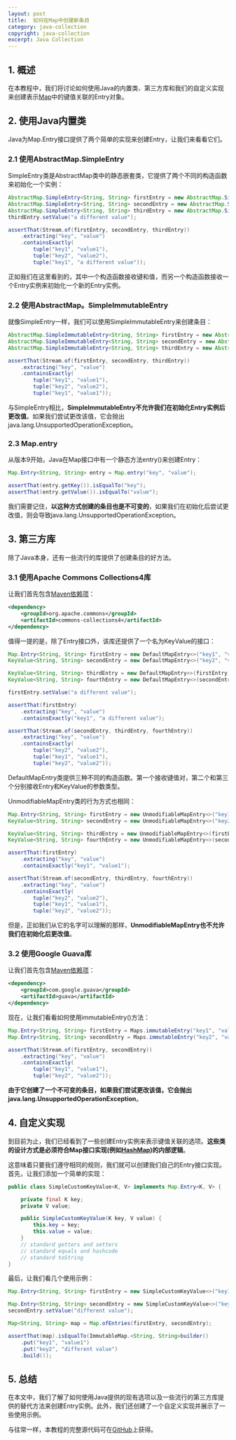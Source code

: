 ```yaml
---
layout: post
title:  如何在Map中创建新条目
category: java-collection
copyright: java-collection
excerpt: Java Collection
---
```


## 1. 概述

在本教程中，我们将讨论如何使用Java的内置类、第三方库和我们的自定义实现来创建表示[Map](https://www.baeldung.com/java-map-entry)中的键值关联的Entry对象。

## 2. 使用Java内置类

Java为Map.Entry接口提供了两个简单的实现来创建Entry，让我们来看看它们。

### 2.1 使用AbstractMap.SimpleEntry

SimpleEntry类是AbstractMap类中的静态嵌套类，它提供了两个不同的构造函数来初始化一个实例：

```java
AbstractMap.SimpleEntry<String, String> firstEntry = new AbstractMap.SimpleEntry<>("key1", "value1");
AbstractMap.SimpleEntry<String, String> secondEntry = new AbstractMap.SimpleEntry<>("key2", "value2");
AbstractMap.SimpleEntry<String, String> thirdEntry = new AbstractMap.SimpleEntry<>(firstEntry);
thirdEntry.setValue("a different value");

assertThat(Stream.of(firstEntry, secondEntry, thirdEntry))
    .extracting("key", "value")
    .containsExactly(
        tuple("key1", "value1"),
        tuple("key2", "value2"),
        tuple("key1", "a different value"));
```

正如我们在这里看到的，其中一个构造函数接收键和值，而另一个构造函数接收一个Entry实例来初始化一个新的Entry实例。

### 2.2 使用AbstractMap。SimpleImmutableEntry

就像SimpleEntry一样，我们可以使用SimpleImmutableEntry来创建条目：

```java
AbstractMap.SimpleImmutableEntry<String, String> firstEntry = new AbstractMap.SimpleImmutableEntry<>("key1", "value1");
AbstractMap.SimpleImmutableEntry<String, String> secondEntry = new AbstractMap.SimpleImmutableEntry<>("key2", "value2");
AbstractMap.SimpleImmutableEntry<String, String> thirdEntry = new AbstractMap.SimpleImmutableEntry<>(firstEntry);

assertThat(Stream.of(firstEntry, secondEntry, thirdEntry))
    .extracting("key", "value")
    .containsExactly(
        tuple("key1", "value1"),
        tuple("key2", "value2"),
        tuple("key1", "value1"));
```

与SimpleEntry相比，**SimpleImmutableEntry不允许我们在初始化Entry实例后更改值**。如果我们尝试更改该值，它会抛出java.lang.UnsupportedOperationException。

### 2.3 Map.entry

从版本9开始，Java在Map接口中有一个静态方法entry()来创建Entry：

```java
Map.Entry<String, String> entry = Map.entry("key", "value");

assertThat(entry.getKey()).isEqualTo("key");
assertThat(entry.getValue()).isEqualTo("value");
```

我们需要记住，**以这种方式创建的条目也是不可变的**，如果我们在初始化后尝试更改值，则会导致java.lang.UnsupportedOperationException。

## 3. 第三方库

除了Java本身，还有一些流行的库提供了创建条目的好方法。

### 3.1 使用Apache Commons Collections4库

让我们首先包含[Maven依赖项](https://mvnrepository.com/artifact/org.apache.commons/commons-collections4/4.4)：

```xml
<dependency>
    <groupId>org.apache.commons</groupId>
    <artifactId>commons-collections4</artifactId>
</dependency>
```

值得一提的是，除了Entry接口外，该库还提供了一个名为KeyValue的接口：

```java
Map.Entry<String, String> firstEntry = new DefaultMapEntry<>("key1", "value1");
KeyValue<String, String> secondEntry = new DefaultMapEntry<>("key2", "value2");

KeyValue<String, String> thirdEntry = new DefaultMapEntry<>(firstEntry);
KeyValue<String, String> fourthEntry = new DefaultMapEntry<>(secondEntry);

firstEntry.setValue("a different value");

assertThat(firstEntry)
    .extracting("key", "value")
    .containsExactly("key1", "a different value");

assertThat(Stream.of(secondEntry, thirdEntry, fourthEntry))
    .extracting("key", "value")
    .containsExactly(
        tuple("key2", "value2"),
        tuple("key1", "value1"),
        tuple("key2", "value2"));
```

DefaultMapEntry类提供三种不同的构造函数。第一个接收键值对，第二个和第三个分别接收Entry和KeyValue的参数类型。

UnmodifiableMapEntry类的行为方式也相同：

```java
Map.Entry<String, String> firstEntry = new UnmodifiableMapEntry<>("key1", "value1");
KeyValue<String, String> secondEntry = new UnmodifiableMapEntry<>("key2", "value2");

KeyValue<String, String> thirdEntry = new UnmodifiableMapEntry<>(firstEntry);
KeyValue<String, String> fourthEntry = new UnmodifiableMapEntry<>(secondEntry);

assertThat(firstEntry)
    .extracting("key", "value")
    .containsExactly("key1", "value1");

assertThat(Stream.of(secondEntry, thirdEntry, fourthEntry))
    .extracting("key", "value")
    .containsExactly(
        tuple("key2", "value2"),
        tuple("key1", "value1"),
        tuple("key2", "value2"));
```

但是，正如我们从它的名字可以理解的那样，**UnmodifiableMapEntry也不允许我们在初始化后更改值**。

### 3.2 使用Google Guava库

让我们首先包含[Maven依赖项](https://mvnrepository.com/artifact/com.google.guava/guava/31.0.1-jre)：

```xml
<dependency>
    <groupId>com.google.guava</groupId>
    <artifactId>guava</artifactId>
</dependency>
```

现在，让我们看看如何使用immutableEntry()方法：

```java
Map.Entry<String, String> firstEntry = Maps.immutableEntry("key1", "value1");
Map.Entry<String, String> secondEntry = Maps.immutableEntry("key2", "value2");

assertThat(Stream.of(firstEntry, secondEntry))
    .extracting("key", "value")
    .containsExactly(
        tuple("key1", "value1"),
        tuple("key2", "value2"));
```

**由于它创建了一个不可变的条目，如果我们尝试更改该值，它会抛出java.lang.UnsupportedOperationException**。

## 4. 自定义实现

到目前为止，我们已经看到了一些创建Entry实例来表示键值关联的选项。**这些类的设计方式是必须符合Map接口实现(例如[HashMap](https://www.baeldung.com/java-hashmap))的内部逻辑**。

这意味着只要我们遵守相同的规则，我们就可以创建我们自己的Entry接口实现。首先，让我们添加一个简单的实现：

```java
public class SimpleCustomKeyValue<K, V> implements Map.Entry<K, V> {

    private final K key;
    private V value;

    public SimpleCustomKeyValue(K key, V value) {
        this.key = key;
        this.value = value;
    }
    // standard getters and setters
    // standard equals and hashcode
    // standard toString
}
```

最后，让我们看几个使用示例：

```java
Map.Entry<String, String> firstEntry = new SimpleCustomKeyValue<>("key1", "value1");

Map.Entry<String, String> secondEntry = new SimpleCustomKeyValue<>("key2", "value2");
secondEntry.setValue("different value");

Map<String, String> map = Map.ofEntries(firstEntry, secondEntry);

assertThat(map).isEqualTo(ImmutableMap.<String, String>builder()
    .put("key1", "value1")
    .put("key2", "different value")
    .build());
```

## 5. 总结

在本文中，我们了解了如何使用Java提供的现有选项以及一些流行的第三方库提供的替代方法来创建Entry实例。此外，我们还创建了一个自定义实现并展示了一些使用示例。

与往常一样，本教程的完整源代码可在[GitHub](https://github.com/tuyucheng7/taketoday-tutorial4j/tree/master/java-core-modules/java-collections-maps-4)上获得。